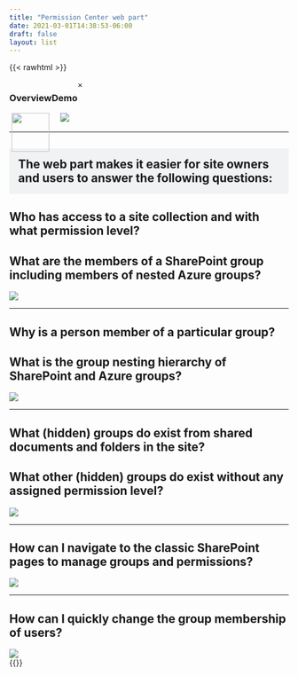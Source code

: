 ```yaml
---
title: "Permission Center web part"
date: 2021-03-01T14:38:53-06:00
draft: false
layout: list
---
```

<!-- header -->
{{< rawhtml >}}
    <div style="display:flex;">
        <div style="text-align:center;">
            <h3>Overview</h3>
            <img class="myImg" onClick="openImage(event)" src="/images/Overview.png" style="flex-shrink:1;width:94%;"/>
        </div>
        <div style="text-align:center;">
            <h3>Demo</h3>
            <img class="myImg" onClick="openImage(event)" src="/images/Overview.gif" class="imageText"/>
        </div>
        <!-- The Modal -->
        <div id="myModal" class="modal">
            <span class="close">&times;</span>
            <img class="modal-content" id="img01">
            <div id="caption"></div>
        </div>
    </div>
    <script>
        //add eventlistener to all images
        const openImage = (event) => {
            console.log(event.target);
            modal.style.display = "block";
            modalImg.src = event.target.src;
            }
        // Get the modal
        var modal = document.getElementById("myModal");
        // Get the image and insert it inside the modal - use its "alt" text as a caption
        var img = document.getElementById("myImg");
        var modalImg = document.getElementById("img01");
        var captionText = document.getElementById("caption");
        // Get the <span> element that closes the modal
        var span = document.getElementsByClassName("close")[0];
        // When the user clicks on <span> (x), close the modal
        span.onclick = function() { 
        modal.style.display = "none";
        }
    </script>
    <hr>
    <h2 style="background-color:#F0F2F4;padding:1rem;">The web part makes it easier for site owners and users to answer the following questions:</h2>
    <div class="imageTextContainer">
        <div class="imageText">
            <h2>Who has access to a site collection and with what permission level?</h2>
            <h2>What are the members of a SharePoint group including members of nested Azure groups?</h2>
        </div>
        <div style="flex-shrink:0;">
            <img class="myImg" onClick="openImage(event)" src="/images/01.png" />
        </div>
    </div>
    <hr>
    <div class="imageTextContainer">
        <div class="imageText">
            <h2>Why is a person member of a particular group?</h2>
            <h2>What is the group nesting hierarchy of SharePoint and Azure groups?</h2>
        </div>
        <div style="flex-shrink:0;">
            <img class="myImg" onClick="openImage(event)" src="/images/02.png" />
        </div>
    </div>
    <hr>
    <div class="imageTextContainer">
        <div class="imageText">
            <h2>What (hidden) groups do exist from shared documents and folders in the site?</h2>
            <h2>What other (hidden) groups do exist without any assigned permission level?</h2>
        </div>
        <div style="flex-shrink:0;">
            <img class="myImg" onClick="openImage(event)" src="/images/03.png" />
        </div>
    </div>
    <hr>
    <div class="imageTextContainer">
        <div class="imageText">
            <h2>How can I navigate to the classic SharePoint pages to manage groups and permissions?</h2>
        </div>
        <div style="flex-shrink:0;">
            <img class="myImg" onClick="openImage(event)" src="/images/04.png" />
        </div>
    </div>
    <hr>
    <div class="imageTextContainer">
        <div class="imageText">
            <h2>How can I quickly change the group membership of users?</h2>
        </div>
        <div style="flex-shrink:0;">
            <img class="myImg" onClick="openImage(event)" src="/images/05.png" style="max-width:600px"/>
        </div>
    </div>
{{</rawhtml >}}
